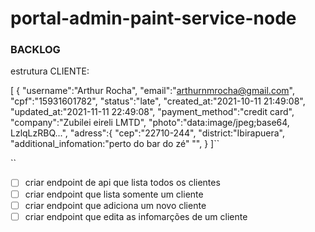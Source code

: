 # portal-admin-paint-service-node


### BACKLOG

  estrutura CLIENTE:
  
  [
    {
      "username":"Arthur Rocha",
      "email":"arthurnmrocha@gmail.com",
      "cpf":"15931601782",
      "status":"late",
      "created_at:"2021-10-11 21:49:08",
      "updated_at:"2021-11-11 22:49:08",
      "payment_method":"credit card",
      "company":"Zubilei eireli LMTD",
      "photo":"data:image/jpeg;base64, LzlqLzRBQ...",
      "adress":{
        "cep":"22710-244",
        "district:"Ibirapuera",
        "additional_infomation:"perto do bar do zé"
        "",
      }
  ]`` 
  
  
  ``




- [ ] criar endpoint de api que lista todos os clientes
- [ ] criar endpoint que lista somente um cliente
- [ ] criar endpoint que adiciona um novo cliente
- [ ] criar endpoint que edita as infomarções de um cliente
